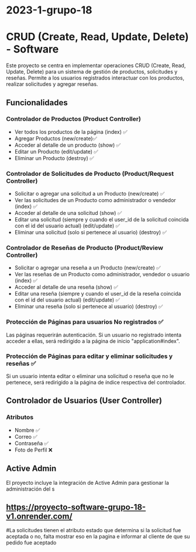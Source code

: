 # 2023-1-grupo-18

# CRUD (Create, Read, Update, Delete) - Software

Este proyecto se centra en implementar operaciones CRUD (Create, Read, Update, Delete) para un sistema de gestión de productos, solicitudes y reseñas. Permite a los usuarios registrados interactuar con los productos, realizar solicitudes y agregar reseñas.

## Funcionalidades

### Controlador de Productos (Product Controller)

- Ver todos los productos de la página (index) ✅
- Agregar Productos (new/create)✅
- Acceder al detalle de un producto (show) ✅
- Editar un Producto (edit/update) ✅
- Eliminar un Producto (destroy) ✅

### Controlador de Solicitudes de Producto (Product/Request Controller)

- Solicitar o agregar una solicitud a un Producto (new/create) ✅
- Ver las solicitudes de un Producto como administrador o vendedor (index) ✅
- Acceder al detalle de una solicitud (show) ✅
- Editar una solicitud (siempre y cuando el user_id de la solicitud coincida con el id del usuario actual) (edit/update) ✅
- Eliminar una solicitud (solo si pertenece al usuario) (destroy) ✅

### Controlador de Reseñas de Producto (Product/Review Controller)

- Solicitar o agregar una reseña a un Producto (new/create) ✅
- Ver las reseñas de un Producto como administrador, vendedor o usuario (index) ✅
- Acceder al detalle de una reseña (show) ✅
- Editar una reseña (siempre y cuando el user_id de la reseña coincida con el id del usuario actual) (edit/update) ✅
- Eliminar una reseña (solo si pertenece al usuario) (destroy) ✅

### Protección de Páginas para usuarios No registrados ✅

Las páginas requerirán autenticación. Si un usuario no registrado intenta acceder a ellas, será redirigido a la página de inicio "application#index".

### Protección de Páginas para editar y eliminar solicitudes y reseñas ✅

Si un usuario intenta editar o eliminar una solicitud o reseña que no le pertenece, será redirigido a la página de índice respectiva del controlador.

## Controlador de Usuarios (User Controller)

### Atributos

- Nombre ✅
- Correo ✅
- Contraseña ✅
- Foto de Perfil ❌

## Active Admin

El proyecto incluye la integración de Active Admin para gestionar la administración del s

## https://proyecto-software-grupo-18-v1.onrender.com/

#La solicitudes tienen el atributo estado que determina si la solicitud fue aceptada o no, falta mostrar eso en la pagina e informar al cliente de que su pedido fue aceptado 
